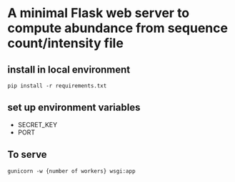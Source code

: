 # A minimal Flask web server to compute abundance from sequence count/intensity file

## install in local environment
```
pip install -r requirements.txt
```

## set up environment variables
* SECRET_KEY
* PORT

## To serve
```
gunicorn -w {number of workers} wsgi:app
```

